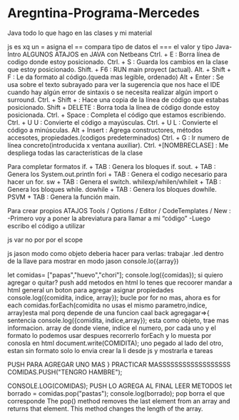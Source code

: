 # Aregntina-Programa-Mercedes
Java
todo lo que hago en las clases y mi material


js 
es xq un = asigna el == compara tipo de datos el === el valor y tipo
Java-Intro
ALGUNOS ATAJOS en JAVA con Netbeans
Ctrl. + E : Borra línea de codigo donde estoy posicionado.
Ctrl. + S : Guarda los cambios en la clase que estoy posicionado.
Shift. + F6 : RUN main proyect (actual).
Alt. + Shift + F : Le da formato al código.(queda mas legible, ordenado)
Alt + Enter : Se usa sobre el texto subrayado para ver la sugerencia que nos hace el IDE cuando hay
algún error de sintaxis o se necesita realizar algún import o surround.
Ctrl. + Shift + : Hace una copia de la línea de código que estabas posicionado.
Shift + DELETE : Borra toda la línea de código donde estoy posicionada.
Ctrl. + Space : Completa el código que estamos escribiendo.
Ctrl. + U U : Convierte el código a mayúsculas.
Ctrl. + U L : Convierte el código a minúsculas.
Alt + Insert : Agrega constructores, métodos accesotes, propiedades.(codigos predeterminados)
Ctrl. + G : Ir numero de línea concreto(introducida x ventana auxiliar).
Ctrl. +[NOMBRECLASE] : Me despliega todas las características de la clase

Para completar formatos
if. + TAB : Genera los bloques if.
sout. + TAB : Genera los System.out.println
fori + TAB : Genera el codigo necesario para hacer un for.
sw + TAB : Genera el switch.
whilexp/whilen/whileit + TAB : Genera los bloques while.
dowhile + TAB : Genera los bloques dowhile.
PSVM + TAB : Genera la función main.

Para crear propios ATAJOS
Tools / Options / Editor / CodeTemplates / New :
-Primero voy a poner la abreviatura para llamar a mi “código”
-Luego escribo el código a utilizar

js var no por por el scope

js jason modo como objeto
deberia hacer para verlas: 
trabajar .led dentro de la llave para mostrar en modo jason
console.lo({array})


let comidas= ["papas","huevo","chori"];
console.log({comidas});
si quiero agregar o quitar?
push add
metodos
en html lo tenes que recoorer mandar a html 
general un boton para agregar
asignar propiedades 
console.log({comidita, indice, array}); bucle por for no mas, ahora es for each
comidas.forEach(comidita no usas el mismo parametro,indice, array)esta mal porq depende de una funcion caal back
agregagar=>{
sentencia
console.log({comidita, indice,array});
esta como objeto, trae mas informacion. array de donde viene, indice el numero, por cada uno y el formato lo podemos usar despues 
recorrerlo forEach y lo muesta por conosla
en html document.write(COMIDITA); uno pegado al lado del otro, estan sin formato solo lo envia
crear la li desde js y mostrarla e tareas

PUSH PARA AGREGAR UNO MAS
}
PRACTICAR MASSSSSSSSSSSSSSSSSS
COMIDAS.PUSH("TENGRO HAMBRE");

CONSOLE.LOG(COMIDAS);
PUSH LO AGREGA AL FINAL
LEER METODOS
let borrado = comidas.pop("pastas");
console.log(borrado);
pop borra el que corresponde
The pop() method removes the last element from an array and returns that element. This method changes the length of the array.
